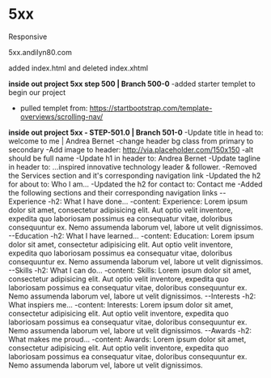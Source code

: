 # 5xx
Responsive

5xx.andilyn80.com

added index.html and deleted index.xhtml

**inside out project 5xx step 500 | Branch 500-0**
-added starter templet to begin our project
- pulled templet from: https://startbootstrap.com/template-overviews/scrolling-nav/

**inside out project 5xx - STEP-501.0 | Branch 501-0**
-Update title in head to: welcome to me | Andrea Bernet
-change header bg class from primary to secondary
-Add image to header: http://via.placeholder.com/150x150
	-alt should be full name
-Update h1 in header to: Andrea Bernet
-Update tagline in header to: ...inspired innovative technology leader & follower.
-Removed the Services section and it's corresponding navigation link
-Updated the h2 for about to: Who I am...
-Updated the h2 for contact to: Contact me
-Added the following sections and their corresponding navigation links
--Experience
	-h2: What I have done...
	-content: Experience: Lorem ipsum dolor sit amet, consectetur adipisicing elit. Aut optio velit inventore, 	expedita quo laboriosam possimus ea consequatur vitae, doloribus consequuntur ex. Nemo assumenda laborum 	vel, labore ut velit dignissimos.
--Education
	-h2: What I have learned...
	-content: Education: Lorem ipsum dolor sit amet, consectetur adipisicing elit. Aut optio velit inventore,  expedita quo laboriosam possimus ea consequatur vitae, doloribus consequuntur ex. Nemo assumenda laborum 	vel, labore ut velit dignissimos.
--Skills
	-h2: What I can do...
	-content: Skills: Lorem ipsum dolor sit amet, consectetur adipisicing elit. Aut optio velit inventore, expedita quo laboriosam possimus ea consequatur vitae, doloribus consequuntur ex. Nemo assumenda laborum vel, labore ut velit dignissimos.
--Interests
	-h2: What inspiers me...
	-content: Interests: Lorem ipsum dolor sit amet, consectetur adipisicing elit. Aut optio velit inventore, expedita quo laboriosam possimus ea consequatur vitae, doloribus consequuntur ex. Nemo assumenda laborum vel, labore ut velit dignissimos.
--Awards
	-h2: What makes me proud...
	-content: Awards: Lorem ipsum dolor sit amet, consectetur adipisicing elit. Aut optio velit inventore, expedita quo laboriosam possimus ea consequatur vitae, doloribus consequuntur ex. Nemo assumenda laborum vel, labore ut velit dignissimos.